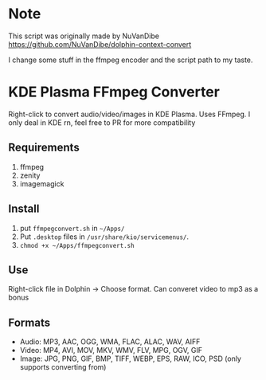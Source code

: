 # Note 
This script was originally made by NuVanDibe
https://github.com/NuVanDibe/dolphin-context-convert

I change some stuff in the ffmpeg encoder and the script path to my taste.

# KDE Plasma FFmpeg Converter

Right-click to convert audio/video/images in KDE Plasma. Uses FFmpeg. I only deal in KDE rn, feel free to PR for more compatibility

## Requirements
1. ffmpeg
2. zenity
3. imagemagick

## Install

1. put `ffmpegconvert.sh` in `~/Apps/`
2. Put `.desktop` files in `/usr/share/kio/servicemenus/`.
3. `chmod +x ~/Apps/ffmpegconvert.sh`

## Use

Right-click file in Dolphin -> Choose format. Can converet video to mp3 as a bonus

## Formats

- Audio: MP3, AAC, OGG, WMA, FLAC, ALAC, WAV, AIFF
- Video: MP4, AVI, MOV, MKV, WMV, FLV, MPG, OGV, GIF
- Image: JPG, PNG, GIF, BMP, TIFF, WEBP, EPS, RAW, ICO, PSD (only supports converting from)
